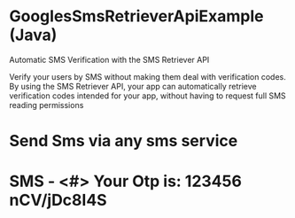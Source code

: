 # GooglesSmsRetrieverApiExample (Java)
Automatic SMS Verification with the SMS Retriever API

Verify your users by SMS without making them deal with verification codes. By using the SMS Retriever API, your app can automatically retrieve verification codes intended for your app, without having to request full SMS reading permissions



# Send Sms via any sms service
# SMS - <#> Your Otp is: 123456 nCV/jDc8I4S 
